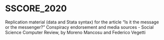 # SSCORE_2020
Replication material (data and Stata syntax) for the article “Is it the message or the messenger?” Conspiracy endorsement and media sources - Social Science Computer Review, by Moreno Mancosu and Federico Vegetti
